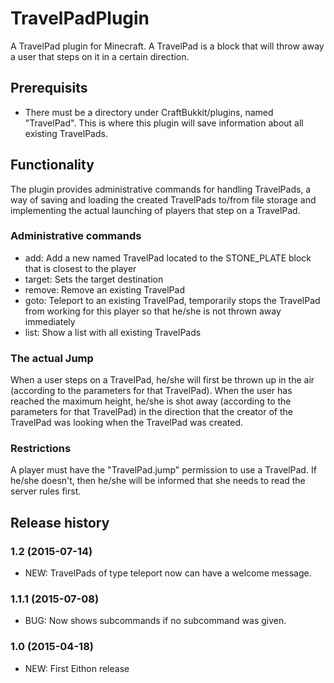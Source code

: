 # TravelPadPlugin

A TravelPad plugin for Minecraft.
A TravelPad is a block that will throw away a user that steps on it in a certain direction.

## Prerequisits

* There must be a directory under CraftBukkit/plugins, named "TravelPad". This is where this plugin will save information about all existing TravelPads.

## Functionality

The plugin provides administrative commands for handling TravelPads, a way of saving and loading the created TravelPads to/from file storage and implementing the actual launching of players that step on a TravelPad.

### Administrative commands

* add: Add a new named TravelPad located to the STONE_PLATE block that is closest to the player
* target: Sets the target destination
* remove: Remove an existing TravelPad
* goto: Teleport to an existing TravelPad, temporarily stops the TravelPad from working for this player so that he/she is not thrown away immediately
* list: Show a list with all existing TravelPads

### The actual Jump

When a user steps on a TravelPad, he/she will first be thrown up in the air (according to the parameters for that TravelPad). When the user has reached the maximum height, he/she is shot away (according to the parameters for that TravelPad) in the direction that the creator of the TravelPad was looking when the TravelPad was created.

### Restrictions

A player must have the "TravelPad.jump" permission to use a TravelPad. If he/she doesn't, then he/she will be informed that she needs to read the server rules first.

## Release history

### 1.2 (2015-07-14)

* NEW: TravelPads of type teleport now can have a welcome message.

### 1.1.1 (2015-07-08)

* BUG: Now shows subcommands if no subcommand was given.

### 1.0 (2015-04-18)

* NEW: First Eithon release
